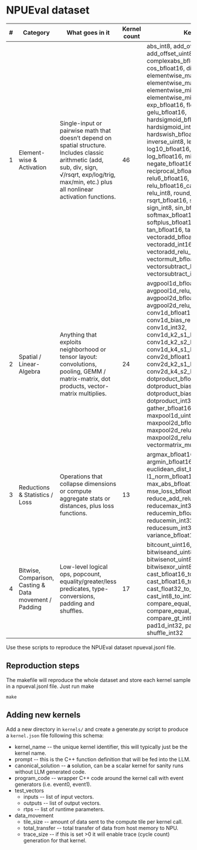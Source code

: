# NPUEval dataset

| # | Category | What goes in it | Kernel count | Kernels |
| -- | -- | -- | -- | -- |
| 1 | Element-wise & Activation | Single-input or pairwise math that doesn’t depend on spatial structure. Includes classic arithmetic (add, sub, div, sign, √/rsqrt, exp/log/trig, max/min, etc.) plus all nonlinear activation functions. | 46 | abs_int8, add_offset_int8, add_offset_uint8, ceil_bfloat16, complexabs_bfloat16, cos_bfloat16, divide_bfloat16, elementwise_max_bfloat16, elementwise_max_int8, elementwise_min_bfloat16, elementwise_min_int8, exp_bfloat16, floor_bfloat16, gelu_bfloat16, hardsigmoid_bfloat16, hardsigmoid_int8, hardswish_bfloat16, inverse_uint8, leaky_relu_bfloat16, log10_bfloat16, log2_bfloat16, log_bfloat16, mish_bfloat16, negate_bfloat16, negate_int8, reciprocal_bfloat16, relu6_bfloat16, relu_bfloat16, relu_bfloat16_cast_uint8, relu_int8, round_bfloat16, rsqrt_bfloat16, sigmoid_bfloat16, sign_int8, sin_bfloat16, softmax_bfloat16, softplus_bfloat16, sqrt_bfloat16, tan_bfloat16, tanh_bfloat16, vectoradd_bfloat16, vectoradd_int16, vectoradd_relu_bfloat16, vectormult_bfloat16, vectorsubtract_bfloat16, vectorsubtract_int8
| 2 | Spatial / Linear-Algebra | Anything that exploits neighborhood or tensor layout: convolutions, pooling, GEMM / matrix-matrix, dot products, vector-matrix multiplies. | 24 | avgpool1d_bfloat16, avgpool1d_relu_bfloat16, avgpool2d_bfloat16, avgpool2d_relu_bfloat16, conv1d_bfloat16, conv1d_bias_relu_bfloat16, conv1d_int32, conv1d_k2_s1_bias_relu_bfloat16, conv1d_k2_s2_bias_int16, conv1d_k4_s1_bias_relu_bfloat16, conv2d_bfloat16, conv2d_int32, conv2d_k2_s1_bias_relu_bfloat16, conv2d_k4_s2_bias_relu_bfloat16, dotproduct_bfloat16, dotproduct_bias_relu_bfloat16, dotproduct_bias_relu_int8, dotproduct_int32, gather_bfloat16_int32idx, maxpool1d_uint8, maxpool2d_bfloat16, maxpool2d_relu_bfloat16, maxpool2d_relu_int8, vectormatrix_mult_int32 |
| 3 | Reductions & Statistics / Loss | Operations that collapse dimensions or compute aggregate stats or distances, plus loss functions. | 13 | argmax_bfloat16, argmax_int32, argmin_bfloat16, euclidean_dist_bfloat16, l1_norm_bfloat16, max_abs_bfloat16, mse_loss_bfloat16, reduce_add_relu_int8, reducemax_int32, reducemin_bfloat16, reducemin_int32, reducesum_int32, variance_bfloat16 |
| 4 | Bitwise, Comparison, Casting & Data movement / Padding | Low-level logical ops, popcount, equality/greater/less predicates, type-conversions, padding and shuffles. | 17 | bitcount_uint16, bitcount_uint8, bitwiseand_uint8, bitwisenot_uint8, bitwiseor_uint8, bitwisexor_uint8, cast_bfloat16_to_float32, cast_bfloat16_to_int8, cast_float32_to_bfloat16, cast_int8_to_int32, compare_equal_bfloat16, compare_equal_int32, compare_gt_int8, compare_lt_int8, pad1d_int32, pad2d_int32, shuffle_int32 |

Use these scripts to reproduce the NPUEval dataset npueval.jsonl file.

## Reproduction steps

The makefile will reproduce the whole dataset and store each kernel sample in a npueval.jsonl file. Just run make
```
make
```

## Adding new kernels

Add a new directory in `kernels/` and create a generate.py script to produce a `kernel.json` file following this schema:

* kernel_name -- the unique kernel identifier, this will typically just be the kernel name.
* prompt -- this is the C++ function definition that will be fed into the LLM.
* canonical_solution -- **a** solution, can be a scalar kernel for sanity runs without LLM generated code.
* program_code -- wrapper C++ code around the kernel call with event generators (i.e. event0, event1).
* test_vectors
    * inputs -- list of input vectors.
    * outputs -- list of output vectors.
    * rtps -- list of runtime parameters.
* data_movement
    * tile_size -- amount of data sent to the compute tile per kernel call.
    * total_transfer -- total transfer of data from host memory to NPU.
    * trace_size -- if this is set >0 it will enable trace (cycle count) generation for that kernel.
